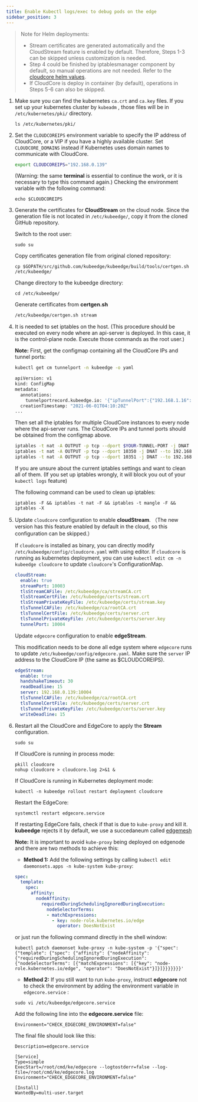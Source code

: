 ```yaml
---
title: Enable Kubectl logs/exec to debug pods on the edge
sidebar_position: 3
---
```


> Note for Helm deployments:
> - Stream certificates are generated automatically and the CloudStream feature is enabled by default. Therefore, Steps 1-3 can be skipped unless customization is needed.
> - Step 4 could be finished by iptablesmanager component by default, so manual operations are not needed. Refer to the [cloudcore helm values](https://github.com/kubeedge/kubeedge/blob/master/manifests/charts/cloudcore/values.yaml#L67).
> - If CloudCore is deploy in container (by default), operations in Steps 5-6 can also be skipped.

1. Make sure you can find the kubernetes `ca.crt` and `ca.key` files. If you set up your kubernetes cluster by `kubeadm` , those files will be in `/etc/kubernetes/pki/` directory.

    ```shell
    ls /etc/kubernetes/pki/
    ```

2. Set the `CLOUDCOREIPS` environment variable to specify the IP address of CloudCore, or a VIP if you have a highly available cluster. Set `CLOUDCORE_DOMAINS` instead if Kubernetes uses domain names to communicate with CloudCore.

    ```bash
    export CLOUDCOREIPS="192.168.0.139"
    ```

    (Warning: the same **terminal** is essential to continue the work, or it is necessary to type this command again.) Checking the environment variable with the following command:

    ```shell
    echo $CLOUDCOREIPS
    ```

3. Generate the certificates for **CloudStream** on the cloud node. Since the generation file is not located in `/etc/kubeedge/`, copy it from the cloned GitHub repository.

    Switch to the root user:

    ```shell
    sudo su
    ```

    Copy certificates generation file from original cloned repository:

    ```shell
    cp $GOPATH/src/github.com/kubeedge/kubeedge/build/tools/certgen.sh /etc/kubeedge/
    ```

    Change directory to the kubeedge directory:

    ```shell
    cd /etc/kubeedge/
    ```

    Generate certificates from **certgen.sh**

    ```bash
    /etc/kubeedge/certgen.sh stream
    ```

4. It is needed to set iptables on the host. (This procedure should be executed on every node where an api-server is deployed. In this case, it is the control-plane node. Execute those commands as the root user.)

    **Note:** First, get the configmap containing all the CloudCore IPs and tunnel ports:

    ```bash
    kubectl get cm tunnelport -n kubeedge -o yaml

    apiVersion: v1
    kind: ConfigMap
    metadata:
      annotations:
        tunnelportrecord.kubeedge.io: '{"ipTunnelPort":{"192.168.1.16":10350, "192.168.1.17":10351},"port":{"10350":true, "10351":true}}'
      creationTimestamp: "2021-06-01T04:10:20Z"
    ...
    ```

    Then set all the iptables for multiple CloudCore instances to every node where the api-server runs. The CloudCore IPs and tunnel ports should be obtained from the configmap above.

    ```bash
    iptables -t nat -A OUTPUT -p tcp --dport $YOUR-TUNNEL-PORT -j DNAT --to $YOUR-CLOUDCORE-IP:10003
    iptables -t nat -A OUTPUT -p tcp --dport 10350 -j DNAT --to 192.168.1.16:10003
    iptables -t nat -A OUTPUT -p tcp --dport 10351 -j DNAT --to 192.168.1.17:10003
    ```

    If you are unsure about the current iptables settings and want to clean all of them. (If you set up iptables wrongly, it will block you out of your `kubectl logs` feature)

    The following command can be used to clean up iptables:

    ``` shell
    iptables -F && iptables -t nat -F && iptables -t mangle -F && iptables -X
    ```

5. Update `cloudcore` configuration to enable **cloudStream**. （The new version has this feature enabled by default in the cloud, so this configuration can be skipped.）

    If `cloudcore` is installed as binary, you can directly modify `/etc/kubeedge/config/cloudcore.yaml` with using editor.
    If `cloudcore` is running as kubernetes deployment, you can use `kubectl edit cm -n kubeedge cloudcore` to update `cloudcore`'s ConfigurationMap.

    ```yaml
    cloudStream:
      enable: true
      streamPort: 10003
      tlsStreamCAFile: /etc/kubeedge/ca/streamCA.crt
      tlsStreamCertFile: /etc/kubeedge/certs/stream.crt
      tlsStreamPrivateKeyFile: /etc/kubeedge/certs/stream.key
      tlsTunnelCAFile: /etc/kubeedge/ca/rootCA.crt
      tlsTunnelCertFile: /etc/kubeedge/certs/server.crt
      tlsTunnelPrivateKeyFile: /etc/kubeedge/certs/server.key
      tunnelPort: 10004
    ```

   Update `edgecore` configuration to enable **edgeStream**.

    This modification needs to be done all edge system where `edgecore` runs to update `/etc/kubeedge/config/edgecore.yaml`.
    Make sure the `server` IP address to the CloudCore IP (the same as $CLOUDCOREIPS).

    ```yaml
    edgeStream:
      enable: true
      handshakeTimeout: 30
      readDeadline: 15
      server: 192.168.0.139:10004
      tlsTunnelCAFile: /etc/kubeedge/ca/rootCA.crt
      tlsTunnelCertFile: /etc/kubeedge/certs/server.crt
      tlsTunnelPrivateKeyFile: /etc/kubeedge/certs/server.key
      writeDeadline: 15
    ```

6. Restart all the CloudCore and EdgeCore to apply the **Stream** configuration.

    ```shell
    sudo su
    ```

    If CloudCore is running in process mode:

    ```shell
    pkill cloudcore
    nohup cloudcore > cloudcore.log 2>&1 &
    ```

    If CloudCore is running in Kubernetes deployment mode:

    ```shell
    kubectl -n kubeedge rollout restart deployment cloudcore
    ```

    Restart the EdgeCore:

    ```shell
    systemctl restart edgecore.service
    ```

    If restarting EdgeCore fails, check if that is due to `kube-proxy` and kill it. **kubeedge** rejects it by default, we use a succedaneum called [edgemesh](https://github.com/kubeedge/kubeedge/blob/master/docs/proposals/edgemesh-design.md)

    **Note:** It is important to avoid `kube-proxy` being deployed on edgenode and there are two methods to achieve this:

    - **Method 1:** Add the following settings by calling `kubectl edit daemonsets.apps -n kube-system kube-proxy`:

    ```yaml
    spec:
      template:
        spec:
          affinity:
            nodeAffinity:
              requiredDuringSchedulingIgnoredDuringExecution:
                nodeSelectorTerms:
                - matchExpressions:
                  - key: node-role.kubernetes.io/edge
                    operator: DoesNotExist
    ```

    or just run the following command directly in the shell window:

    ```shell
    kubectl patch daemonset kube-proxy -n kube-system -p '{"spec": {"template": {"spec": {"affinity": {"nodeAffinity": {"requiredDuringSchedulingIgnoredDuringExecution": {"nodeSelectorTerms": [{"matchExpressions": [{"key": "node-role.kubernetes.io/edge", "operator": "DoesNotExist"}]}]}}}}}}}'
    ```

    - **Method 2:** If you still want to run `kube-proxy`, instruct **edgecore** not to check the environment by adding the environment variable in `edgecore.service` :

    ```shell
    sudo vi /etc/kubeedge/edgecore.service
    ```

    Add the following line into the **edgecore.service** file:

    ```shell
    Environment="CHECK_EDGECORE_ENVIRONMENT=false"
    ```

    The final file should look like this:

    ```
    Description=edgecore.service

    [Service]
    Type=simple
    ExecStart=/root/cmd/ke/edgecore --logtostderr=false --log-file=/root/cmd/ke/edgecore.log
    Environment="CHECK_EDGECORE_ENVIRONMENT=false"

    [Install]
    WantedBy=multi-user.target
    ```
